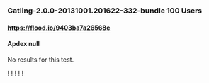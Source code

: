 
### Gatling-2.0.0-20131001.201622-332-bundle 100 Users
#### https://flood.io/9403ba7a26568e
#### Apdex null
No results for this test.

\![](./gc/9403ba7a26568e/tenured_size.jpg)
\![](./gc/9403ba7a26568e/collection_pause_time.jpg)
\![](./gc/9403ba7a26568e/cpu_real.jpg)
\![](./gc/9403ba7a26568e/promoted_size.jpg)
\![](./gc/9403ba7a26568e/young_size.jpg)

